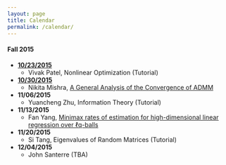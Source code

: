 ```yaml
---
layout: page
title: Calendar
permalink: /calendar/
---
```


#### Fall 2015
* **[10/23/2015](http://helios-reading.github.io/opt_vivak/)**
  * Vivak Patel, Nonlinear Optimization (Tutorial)
* **[10/30/2015](http://helios-reading.github.io/admm_nikita/)**
  * Nikita Mishra, [A General Analysis of the Convergence of ADMM](http://arxiv.org/abs/1502.02009)  
* **11/06/2015** 
  * Yuancheng Zhu, Information Theory (Tutorial)
* **11/13/2015** 
  * Fan Yang, [Minimax rates of estimation for high-dimensional linear regression over ℓq-balls](http://arxiv.org/pdf/0910.2042.pdf)
* **11/20/2015** 
  * Si Tang, Eigenvalues of Random Matrices (Tutorial)
* **12/04/2015** 
  * John Santerre (TBA)
 
